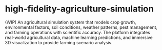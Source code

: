 # high-fidelity-agriculture-simulation
(WIP) An agricultural simulation system that models crop growth, environmental factors, soil conditions, weather patterns, pest management, and farming operations with scientific accuracy. The platform integrates real-world agricultural data, machine learning predictions, and immersive 3D visualization to provide farming scenario analysis.
